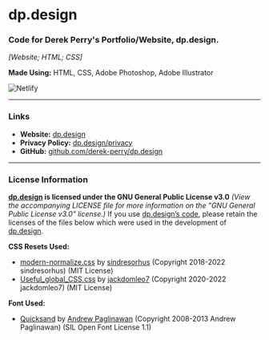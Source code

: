 # dp.design
### Code for Derek Perry's Portfolio/Website, dp.design.
_[Website; HTML; CSS]_

**Made Using:** HTML, CSS, Adobe Photoshop, Adobe Illustrator

![Netlify](https://img.shields.io/netlify/67336d6c-a7d3-4c66-a9c5-089e075fd714?label=Netlify%20Deploy%20Status&logo=netlify&style=plastic)

---

### Links
- **Website:** [dp.design](https://dp.design "Visit Derek Perry's portfolio/website dp.design3")
- **Privacy Policy:** [dp.design/privacy](https://dp.design/privacy "Visit the privacy policy of Derek Perry's portfolio/website at dp.design/privacy")
- **GitHub:** [github.com/derek-perry/dp.design](https://github.com/derek-perry/dp.design "Visit the GitHub for Derek Perry's portfolio/website at github.com/derek-perry/dp.design")

---

### License Information
**[dp.design](https://dp.design "Visit Derek Perry's portfolio/website dp.design3") is licensed under the GNU General Public License v3.0**
_(View the accompanying LICENSE file for more information on the "GNU General Public License v3.0" license.)_
If you use [dp.design’s code](https://github.com/derek-perry/dp.design "Visit the GitHub for Derek Perry's portfolio/website at github.com/derek-perry/dp.design"), please retain the licenses of the files below which were used in the development of [dp.design](https://dp.design "Visit Derek Perry's portfolio/website dp.design3").

**CSS Resets Used:**
- [modern-normalize.css](https://github.com/sindresorhus/modern-normalize "View the modern-normalize.css Repo by sindresorhus on GitHub") by [sindresorhus](https://github.com/sindresorhus) (Copyright 2018-2022 sindresorhus) (MIT License)
- [Useful_global_CSS.css](https://gist.github.com/jackdomleo7/55659bafe581d19cc341ef775d6a9e6b "View the Useful_global_CSS.css gist by jackdomleo7 on GitHub") by [jackdomleo7](https://github.com/jackdomleo7) (Copyright 2020-2022 jackdomleo7) (MIT License)

**Font Used:**
- [Quicksand](https://github.com/andrew-paglinawan/QuicksandFamily "View the Quicksand font by Andrew Paglinawan on GitHub") by [Andrew Paglinawan](https://github.com/andrew-paglinawan) (Copyright 2008-2013 Andrew Paglinawan) (SIL Open Font License 1.1)
